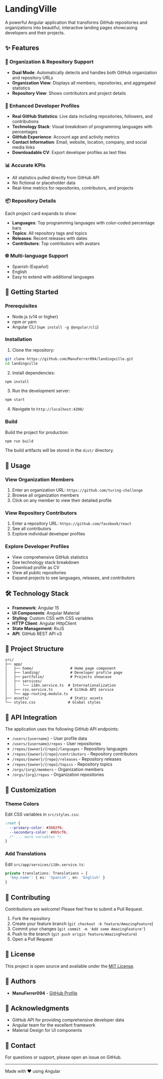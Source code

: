 # LandingVille

A powerful Angular application that transforms GitHub repositories and organizations into beautiful, interactive landing pages showcasing developers and their projects.

## ✨ Features

### 🏢 Organization & Repository Support
- **Dual Mode**: Automatically detects and handles both GitHub organization and repository URLs
- **Organization View**: Displays all members, repositories, and aggregated statistics
- **Repository View**: Shows contributors and project details

### 👤 Enhanced Developer Profiles
- **Real GitHub Statistics**: Live data including repositories, followers, and contributions
- **Technology Stack**: Visual breakdown of programming languages with percentages
- **GitHub Experience**: Account age and activity metrics
- **Contact Information**: Email, website, location, company, and social media links
- **Downloadable CV**: Export developer profiles as text files

### 📊 Accurate KPIs
- All statistics pulled directly from GitHub API
- No fictional or placeholder data
- Real-time metrics for repositories, contributors, and projects

### 📦 Repository Details
Each project card expands to show:
- **Languages**: Top programming languages with color-coded percentage bars
- **Topics**: All repository tags and topics
- **Releases**: Recent releases with dates
- **Contributors**: Top contributors with avatars

### 🌐 Multi-language Support
- Spanish (Español)
- English
- Easy to extend with additional languages

## 🚀 Getting Started

### Prerequisites
- Node.js (v14 or higher)
- npm or yarn
- Angular CLI (`npm install -g @angular/cli`)

### Installation

1. Clone the repository:
```bash
git clone https://github.com/ManuFerrer094/landingville.git
cd landingville
```

2. Install dependencies:
```bash
npm install
```

3. Run the development server:
```bash
npm start
```

4. Navigate to `http://localhost:4200/`

### Build

Build the project for production:
```bash
npm run build
```

The build artifacts will be stored in the `dist/` directory.

## 📖 Usage

### View Organization Members
1. Enter an organization URL: `https://github.com/turing-challenge`
2. Browse all organization members
3. Click on any member to view their detailed profile

### View Repository Contributors
1. Enter a repository URL: `https://github.com/facebook/react`
2. See all contributors
3. Explore individual developer profiles

### Explore Developer Profiles
- View comprehensive GitHub statistics
- See technology stack breakdown
- Download profile as CV
- View all public repositories
- Expand projects to see languages, releases, and contributors

## 🛠️ Technology Stack

- **Framework**: Angular 15
- **UI Components**: Angular Material
- **Styling**: Custom CSS with CSS variables
- **HTTP Client**: Angular HttpClient
- **State Management**: RxJS
- **API**: GitHub REST API v3

## 📁 Project Structure

```
src/
├── app/
│   ├── home/                 # Home page component
│   ├── landing/              # Developer profile page
│   ├── portfolio/            # Projects showcase
│   ├── services/
│   │   └── i18n.service.ts  # Internationalization
│   ├── csv.service.ts        # GitHub API service
│   └── app-routing.module.ts
├── assets/                   # Static assets
└── styles.css               # Global styles
```

## 🔌 API Integration

The application uses the following GitHub API endpoints:

- `/users/{username}` - User profile data
- `/users/{username}/repos` - User repositories
- `/repos/{owner}/{repo}/languages` - Repository languages
- `/repos/{owner}/{repo}/contributors` - Repository contributors
- `/repos/{owner}/{repo}/releases` - Repository releases
- `/repos/{owner}/{repo}/topics` - Repository topics
- `/orgs/{org}/members` - Organization members
- `/orgs/{org}/repos` - Organization repositories

## 🎨 Customization

### Theme Colors
Edit CSS variables in `src/styles.css`:
```css
:root {
  --primary-color: #3b82f6;
  --secondary-color: #8b5cf6;
  /* ... more variables */
}
```

### Add Translations
Edit `src/app/services/i18n.service.ts`:
```typescript
private translations: Translations = {
  'key.name': { es: 'Spanish', en: 'English' }
}
```

## 🤝 Contributing

Contributions are welcome! Please feel free to submit a Pull Request.

1. Fork the repository
2. Create your feature branch (`git checkout -b feature/AmazingFeature`)
3. Commit your changes (`git commit -m 'Add some AmazingFeature'`)
4. Push to the branch (`git push origin feature/AmazingFeature`)
5. Open a Pull Request

## 📝 License

This project is open source and available under the [MIT License](LICENSE).

## 👥 Authors

- **ManuFerrer094** - [GitHub Profile](https://github.com/ManuFerrer094)

## 🙏 Acknowledgments

- GitHub API for providing comprehensive developer data
- Angular team for the excellent framework
- Material Design for UI components

## 📧 Contact

For questions or support, please open an issue on GitHub.

---

Made with ❤️ using Angular
